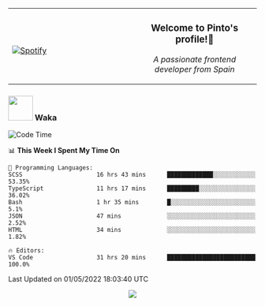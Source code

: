 <table width="100%" align="center"> 
  <tr>
  <td width="50%">
      
&nbsp; <br> [![Spotify](https://novatorem-zeta-rust.vercel.app/api/spotify)](https://open.spotify.com/user/novatorem-zeta-rust)

  </td>
  <td width="50%">
    <h3 align="center">Welcome to Pinto's profile!👋</h3>
    <p align="center"><em>A passionate frontend developer from Spain</em></p>
  </td>
  </table>

### <img src="https://media.giphy.com/media/VgCDAzcKvsR6OM0uWg/giphy.gif" width="50"> Waka

  <!--START_SECTION:waka-->
![Code Time](http://img.shields.io/badge/Code%20Time-301%20hrs%2048%20mins-blue)

📊 **This Week I Spent My Time On** 

```text
💬 Programming Languages: 
SCSS                     16 hrs 43 mins      █████████████░░░░░░░░░░░░   53.35% 
TypeScript               11 hrs 17 mins      █████████░░░░░░░░░░░░░░░░   36.02% 
Bash                     1 hr 35 mins        █░░░░░░░░░░░░░░░░░░░░░░░░   5.1% 
JSON                     47 mins             ░░░░░░░░░░░░░░░░░░░░░░░░░   2.52% 
HTML                     34 mins             ░░░░░░░░░░░░░░░░░░░░░░░░░   1.82%

🔥 Editors: 
VS Code                  31 hrs 20 mins      █████████████████████████   100.0%

```


 Last Updated on 01/05/2022 18:03:40 UTC
<!--END_SECTION:waka-->

<div align="center">
<img src="https://github-readme-stats-gilt-tau.vercel.app/api/top-langs/?username=pinto-hub&layout=compact&theme=dracula" />
</div>
